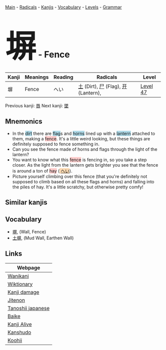 <style> bigfont {font-size: 100px}</style>
[Main](../README.md) -
[Radicals](../radicals.md) -
[Kanjis](../kanjis.md) -
[Vocabulary](../vocabulary.md) -
[Levels](../levels.md) -
[Grammar](../grammar.md)
# <bigfont> 塀</bigfont> - Fence 

| Kanji | Meanings | Reading | Radicals | Level |
| --- | --- | --- | --- | --- |
| 塀 | Fence | へい | [土](../radicals/土.md) (Dirt), [尸](../radicals/尸.md) (Flag), [开](../radicals/开.md) (Lantern),  | [Level 47](../levels/wk_level47.md) |

Previous kanji: [唇](唇.md) Next kanji: [墜](墜.md) 

## Mnemonics
 * In the <span style="background-color:#ADD8E6"> dirt</span> there are <span style="background-color:#ADD8E6"> flag</span>s and <span style="background-color:#ADD8E6"> horns</span> lined up with a <span style="background-color:#ADD8E6"> lantern</span> attached to them, making a <span style="background-color:#ffcccb"> fence</span>. It's a little weird looking, but these things are definitely supposed to fence something in.
* Can you see the fence made of horns and flags through the light of the lantern?
* You want to know what this <span style="background-color:#ffcccb"> fence</span> is fencing in, so you take a step closer. As the light from the lantern gets brighter you see that the fence is around a ton of <span style="background-color:#ffcccb"> hay</span> (<span style="background-color:#fed8b1"> [へい](https://jisho.org/search/へい)</span>).
* Picture yourself climbing over this fence (that you're definitely not supposed to climb based on all these flags and horns) and falling into the piles of hay. It's a little scratchy, but otherwise pretty comfy!


## Similar kanjis
 


## Vocabulary
 * [塀](../vocabulary/塀.md), (Wall, Fence)
* [土塀](../vocabulary/塀.md), (Mud Wall, Earthen Wall)



## Links 

| Webpage |
| --- |
| [Wanikani          ](https://www.wanikani.com/kanji/塀) |
| [Wiktionary        ](https://en.wiktionary.org/wiki/塀) |
| [Kanji damage      ](http://www.kanjidamage.com/kanji/search?utf8=✓&q=塀) |
| [Jitenon           ](https://jitenon.com/kanji/塀) |
| [Tanoshii japanese ](https://www.tanoshiijapanese.com/dictionary/kanji.cfm?k=塀) |
| [Baike             ](https://baike.baidu.com/item/塀) |
| [Kanji Alive       ](https://app.kanjialive.com/塀) |
| [Kanshudo          ](https://www.kanshudo.com/searchmn?q=塀) |
| [Koohii            ](https://kanji.koohii.com/study/kanji/塀) |
